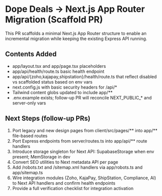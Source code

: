 # Dope Deals → Next.js App Router Migration (Scaffold PR)

This PR scaffolds a minimal Next.js App Router structure to enable an incremental migration while keeping the existing Express API running.

## Contents Added
- app/layout.tsx and app/page.tsx placeholders
- app/api/health/route.ts basic health endpoint
- app/api/{zoho,kajapay,shipstation}/health/route.ts that reflect disabled vs scaffolded status based on env vars
- next.config.js with basic security headers for /api/*
- Tailwind content globs updated to include app/**
- .env.example exists; follow-up PR will reconcile NEXT_PUBLIC_* and server-only vars

## Next Steps (follow-up PRs)
1. Port legacy and new design pages from client/src/pages/** into app/** file-based routes
2. Port Express endpoints from server/routes.ts into app/api/** route handlers
3. Introduce storage singleton for Next API: SupabaseStorage when env present; MemStorage in dev
4. Convert SEO utilities to Next metadata API per page
5. Add /robots.txt and /sitemap.xml handlers via app/robots.ts and app/sitemap.ts
6. Wire integration modules (Zoho, KajaPay, ShipStation, Compliance, AI) to Next API handlers and confirm health endpoints
7. Provide a full verification checklist for integration activation


